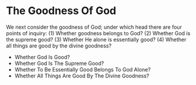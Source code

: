 # The Goodness Of God

We next consider the goodness of God; under which head there are four points of inquiry:
(1) Whether goodness belongs to God?
(2) Whether God is the supreme good?
(3) Whether He alone is essentially good?
(4) Whether all things are good by the divine goodness?

* Whether God Is Good?
* Whether God Is The Supreme Good?
* Whether To Be Essentially Good Belongs To God Alone?
* Whether All Things Are Good By The Divine Goodness?